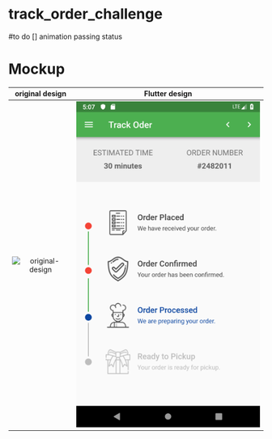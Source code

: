 # track_order_challenge

#to do
[] animation passing status

# Mockup

original design        |  Flutter design
:-------------------------:|:-------------------------:
![original-design](./mockup/template.png)  |   ![](./mockup/track_order_challenge.png)

